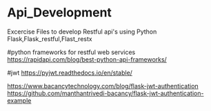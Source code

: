 # Api_Development
Excercise Files to develop Restful api's using Python Flask,Flask_restful,Flast_restx

#python frameworks for restful web services
https://rapidapi.com/blog/best-python-api-frameworks/

#jwt
https://pyjwt.readthedocs.io/en/stable/


https://www.bacancytechnology.com/blog/flask-jwt-authentication
https://github.com/manthantrivedi-bacancy/flask-jwt-authentication-example
